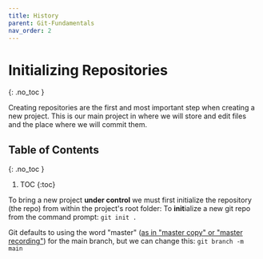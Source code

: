 ```yaml
---
title: History
parent: Git-Fundamentals 
nav_order: 2
---
```

<!-- prettier-ignore-start -->
# Initializing Repositories 
{: .no_toc }

Creating repositories are the first and most important step when creating a new project. This is our main project in where we will store and edit files and the place where we will commit them. 

## Table of Contents
{: .no_toc }

1. TOC
{:toc}

<!-- prettier-ignore-end -->

To bring a new project **under control** we must first initialize the repository (the repo)
from within the project's root folder:
To **init**ialize a new git repo from the command prompt: ``git init .``

Git defaults to using the word "master" ([as in "master copy" or "master recording"](https://git.github.io/rev_news/2020/07/29/edition-65/)) for
the main branch, but we can change this: ``git branch -m main``

